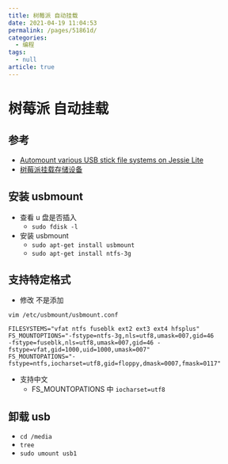 ```yaml
---
title: 树莓派 自动挂载
date: 2021-04-19 11:04:53
permalink: /pages/51861d/
categories: 
  - 编程
tags: 
  - null
article: true
---
```

# 树莓派 自动挂载  

## 参考

- [Automount various USB stick file systems on Jessie Lite](https://raspberrypi.stackexchange.com/questions/41959/automount-various-usb-stick-file-systems-on-jessie-lite)
- [树莓派挂载存储设备](https://blog.csdn.net/huayucong/article/details/51706411)

## 安装 usbmount

- 查看 u 盘是否插入
  - `sudo fdisk -l`
- 安装 usbmount
  - `sudo apt-get install usbmount`
  - `sudo apt-get install ntfs-3g`

## 支持特定格式

- 修改 不是添加

`vim /etc/usbmount/usbmount.conf`

```text
FILESYSTEMS="vfat ntfs fuseblk ext2 ext3 ext4 hfsplus"    
FS_MOUNTOPTIONS="-fstype=ntfs-3g,nls=utf8,umask=007,gid=46    
-fstype=fuseblk,nls=utf8,umask=007,gid=46 -fstype=vfat,gid=1000,uid=1000,umask=007"    
FS_MOUNTOPATIONS="-fstype=ntfs,iocharset=utf8,gid=floppy,dmask=0007,fmask=0117"    
```

- 支持中文
  - FS_MOUNTOPATIONS 中 `iocharset=utf8`

## 卸载 usb

- `cd /media`
- `tree`
- `sudo umount usb1`
